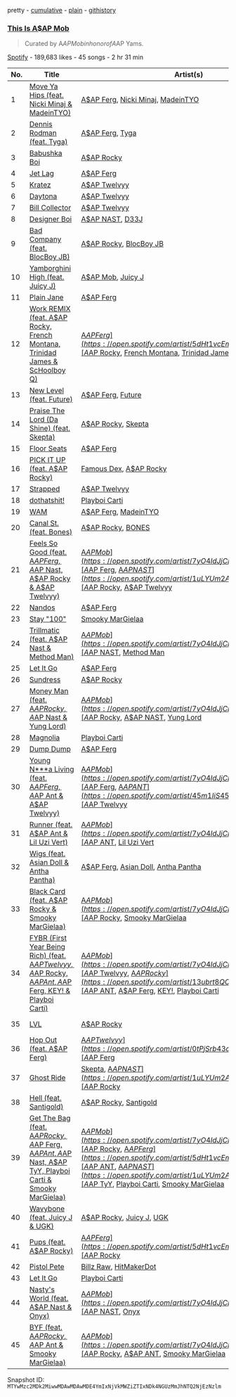 pretty - [cumulative](/playlists/cumulative/37i9dQZF1DWXmxXDRgAKVq.md) - [plain](/playlists/plain/37i9dQZF1DWXmxXDRgAKVq) - [githistory](https://github.githistory.xyz/mackorone/spotify-playlist-archive/blob/main/playlists/plain/37i9dQZF1DWXmxXDRgAKVq)

### [This Is A$AP Mob](https://open.spotify.com/playlist/37i9dQZF1DWXmxXDRgAKVq)

> Curated by A$AP Mob in honor of A$AP Yams.

[Spotify](https://open.spotify.com/user/spotify) - 189,683 likes - 45 songs - 2 hr 31 min

| No. | Title | Artist(s) | Album | Length |
|---|---|---|---|---|
| 1 | [Move Ya Hips \(feat\. Nicki Minaj & MadeinTYO\)](https://open.spotify.com/track/13v5IXnvO2BccWwOx5rb4s) | [A$AP Ferg](https://open.spotify.com/artist/5dHt1vcEm9qb8fCyLcB3HL), [Nicki Minaj](https://open.spotify.com/artist/0hCNtLu0JehylgoiP8L4Gh), [MadeinTYO](https://open.spotify.com/artist/5SyGEPymt1G2uto47tVWvZ) | [Floor Seats II](https://open.spotify.com/album/0QcZ0udPMK7JkcZW3ptDXV) | 2:24 |
| 2 | [Dennis Rodman \(feat\. Tyga\)](https://open.spotify.com/track/2N8jIpNMutjwnt50OroVVL) | [A$AP Ferg](https://open.spotify.com/artist/5dHt1vcEm9qb8fCyLcB3HL), [Tyga](https://open.spotify.com/artist/5LHRHt1k9lMyONurDHEdrp) | [Floor Seats II](https://open.spotify.com/album/0QcZ0udPMK7JkcZW3ptDXV) | 3:18 |
| 3 | [Babushka Boi](https://open.spotify.com/track/643PW82aBMUa1FiWi5VQY7) | [A$AP Rocky](https://open.spotify.com/artist/13ubrt8QOOCPljQ2FL1Kca) | [Babushka Boi](https://open.spotify.com/album/3zOkSAbg9o7gQ3yXtZhx5v) | 3:07 |
| 4 | [Jet Lag](https://open.spotify.com/track/2hyF1YWdX8yxExvRelT9nB) | [A$AP Ferg](https://open.spotify.com/artist/5dHt1vcEm9qb8fCyLcB3HL) | [Floor Seats](https://open.spotify.com/album/6bI4IQKBcLX0KsTjQ9NR97) | 3:23 |
| 5 | [Kratez](https://open.spotify.com/track/3eYXE4SPxwKUVQhRmJS5fD) | [A$AP Twelvyy](https://open.spotify.com/artist/0tPjSrb43a58uznKru1k2P) | [Before Noon](https://open.spotify.com/album/2uckSYAOC5DPO2poCKPYTl) | 3:04 |
| 6 | [Daytona](https://open.spotify.com/track/2YlK5QOMovLtTN10pWAYyd) | [A$AP Twelvyy](https://open.spotify.com/artist/0tPjSrb43a58uznKru1k2P) | [Before Noon](https://open.spotify.com/album/2uckSYAOC5DPO2poCKPYTl) | 3:12 |
| 7 | [Bill Collector](https://open.spotify.com/track/1hgJMdjMg5eyPqWlkVePxx) | [A$AP Twelvyy](https://open.spotify.com/artist/0tPjSrb43a58uznKru1k2P) | [Before Noon](https://open.spotify.com/album/2uckSYAOC5DPO2poCKPYTl) | 2:51 |
| 8 | [Designer Boi](https://open.spotify.com/track/5ZHdSdhLl9d79wasqTn3Ax) | [A$AP NAST](https://open.spotify.com/artist/1uLYUm2A6kpFYAECfAFoH1), [D33J](https://open.spotify.com/artist/6DIUUnQRMBTkigLlsAxblR) | [Designer Boi](https://open.spotify.com/album/7Lo5YxRSpt9VcQlxGbIxpa) | 2:10 |
| 9 | [Bad Company \(feat\. BlocBoy JB\)](https://open.spotify.com/track/3ZYwSDF9knZI0RVlKR4PHC) | [A$AP Rocky](https://open.spotify.com/artist/13ubrt8QOOCPljQ2FL1Kca), [BlocBoy JB](https://open.spotify.com/artist/4TEJudQY2pXxVHPE3gD2EU) | [Bad Company \(feat\. BlocBoy JB\)](https://open.spotify.com/album/2IB4u7CExI80gM2KbkDtDp) | 3:03 |
| 10 | [Yamborghini High \(feat\. Juicy J\)](https://open.spotify.com/track/2rqUblDWJKlMVwh9uJc0Vv) | [A$AP Mob](https://open.spotify.com/artist/7yO4IdJjCEPz7YgZMe25iS), [Juicy J](https://open.spotify.com/artist/5gCRApTajqwbnHHPbr2Fpi) | [Yamborghini High \(feat\. Juicy J\)](https://open.spotify.com/album/788rHiWVrWzM8dF7IiumCB) | 5:02 |
| 11 | [Plain Jane](https://open.spotify.com/track/4dVpf9jZjcORqGTLUaeYj9) | [A$AP Ferg](https://open.spotify.com/artist/5dHt1vcEm9qb8fCyLcB3HL) | [Still Striving](https://open.spotify.com/album/0tQ7Iu6EicQTPyhYRNWjaT) | 2:53 |
| 12 | [Work REMIX \(feat\. A$AP Rocky, French Montana, Trinidad James & ScHoolboy Q\)](https://open.spotify.com/track/7xVLFuuYdAvcTfcP3IG3dS) | [A$AP Ferg](https://open.spotify.com/artist/5dHt1vcEm9qb8fCyLcB3HL), [A$AP Rocky](https://open.spotify.com/artist/13ubrt8QOOCPljQ2FL1Kca), [French Montana](https://open.spotify.com/artist/6vXTefBL93Dj5IqAWq6OTv), [Trinidad James](https://open.spotify.com/artist/0I5HubncQ8E1MFZOlPDY4J), [ScHoolboy Q](https://open.spotify.com/artist/5IcR3N7QB1j6KBL8eImZ8m) | [Trap Lord](https://open.spotify.com/album/3smlfAmejcKMmAPg1G2Kki) | 4:43 |
| 13 | [New Level \(feat\. Future\)](https://open.spotify.com/track/11BIoKDpTJHX5mZt6p566h) | [A$AP Ferg](https://open.spotify.com/artist/5dHt1vcEm9qb8fCyLcB3HL), [Future](https://open.spotify.com/artist/1RyvyyTE3xzB2ZywiAwp0i) | [New Level \(feat\. Future\)](https://open.spotify.com/album/2daK0IhzlPK3pF79yUGaNY) | 4:27 |
| 14 | [Praise The Lord \(Da Shine\) \(feat\. Skepta\)](https://open.spotify.com/track/7ycWLEP1GsNjVvcjawXz3z) | [A$AP Rocky](https://open.spotify.com/artist/13ubrt8QOOCPljQ2FL1Kca), [Skepta](https://open.spotify.com/artist/2p1fiYHYiXz9qi0JJyxBzN) | [TESTING](https://open.spotify.com/album/3MATDdrpHmQCmuOcozZjDa) | 3:25 |
| 15 | [Floor Seats](https://open.spotify.com/track/6AomCkEOQUODCYzQwH4SWC) | [A$AP Ferg](https://open.spotify.com/artist/5dHt1vcEm9qb8fCyLcB3HL) | [Floor Seats](https://open.spotify.com/album/6bI4IQKBcLX0KsTjQ9NR97) | 2:37 |
| 16 | [PICK IT UP \(feat\. A$AP Rocky\)](https://open.spotify.com/track/3ncgNpxLoBQ65ABk4djDyd) | [Famous Dex](https://open.spotify.com/artist/0WOxhx4hikIsyF3CRPLC8W), [A$AP Rocky](https://open.spotify.com/artist/13ubrt8QOOCPljQ2FL1Kca) | [Pick It Up \(feat\. A$AP Rocky\)](https://open.spotify.com/album/4NaE34wj8KRWoxRmgbr915) | 3:11 |
| 17 | [Strapped](https://open.spotify.com/track/3U0xbYGTtYZAUv3lEwPebJ) | [A$AP Twelvyy](https://open.spotify.com/artist/0tPjSrb43a58uznKru1k2P) | [12](https://open.spotify.com/album/41tn9gcVocI693HtBidKfi) | 3:17 |
| 18 | [dothatshit!](https://open.spotify.com/track/1KzNsOkpQthVwpCJrADJEQ) | [Playboi Carti](https://open.spotify.com/artist/699OTQXzgjhIYAHMy9RyPD) | [Playboi Carti](https://open.spotify.com/album/4rJgzzfFHAVFhCSt2P4I3j) | 3:04 |
| 19 | [WAM](https://open.spotify.com/track/7f2HHmhlbdkW5f9Ge26qny) | [A$AP Ferg](https://open.spotify.com/artist/5dHt1vcEm9qb8fCyLcB3HL), [MadeinTYO](https://open.spotify.com/artist/5SyGEPymt1G2uto47tVWvZ) | [Floor Seats](https://open.spotify.com/album/6bI4IQKBcLX0KsTjQ9NR97) | 2:37 |
| 20 | [Canal St\. \(feat\. Bones\)](https://open.spotify.com/track/0rBMP6VVGRgwnzZCLpijyl) | [A$AP Rocky](https://open.spotify.com/artist/13ubrt8QOOCPljQ2FL1Kca), [BONES](https://open.spotify.com/artist/5v2WhpA59TJSdPh7LCx1lN) | [AT.LONG.LAST.A$AP](https://open.spotify.com/album/3arNdjotCvtiiLFfjKngMc) | 3:47 |
| 21 | [Feels So Good \(feat\. A$AP Ferg, A$AP Nast, A$AP Rocky & A$AP Twelvyy\)](https://open.spotify.com/track/2GDurWqMjyoIN4tufyWMHw) | [A$AP Mob](https://open.spotify.com/artist/7yO4IdJjCEPz7YgZMe25iS), [A$AP Ferg](https://open.spotify.com/artist/5dHt1vcEm9qb8fCyLcB3HL), [A$AP NAST](https://open.spotify.com/artist/1uLYUm2A6kpFYAECfAFoH1), [A$AP Rocky](https://open.spotify.com/artist/13ubrt8QOOCPljQ2FL1Kca), [A$AP Twelvyy](https://open.spotify.com/artist/0tPjSrb43a58uznKru1k2P) | [Feels So Good \(feat\. A$AP Ferg, A$AP Nast, A$AP Rocky & A$AP Twelvyy\)](https://open.spotify.com/album/0fPPktynlWuMw4VOFGCS1Y) | 3:25 |
| 22 | [Nandos](https://open.spotify.com/track/5kk89RYrVuGGNtE2pilxci) | [A$AP Ferg](https://open.spotify.com/artist/5dHt1vcEm9qb8fCyLcB3HL) | [Still Striving](https://open.spotify.com/album/0tQ7Iu6EicQTPyhYRNWjaT) | 2:55 |
| 23 | [Stay "100"](https://open.spotify.com/track/1hJjKYqtVt47RmRR0Q1vDA) | [Smooky MarGielaa](https://open.spotify.com/artist/2HO2kO7O5gEnM91dhobllP) | [Stay "100"](https://open.spotify.com/album/1BexHfFIu0svjzHCW9xd9Q) | 3:12 |
| 24 | [Trillmatic \(feat\. A$AP Nast & Method Man\)](https://open.spotify.com/track/4QZxGuNnoAth7qxzVOd3oR) | [A$AP Mob](https://open.spotify.com/artist/7yO4IdJjCEPz7YgZMe25iS), [A$AP NAST](https://open.spotify.com/artist/1uLYUm2A6kpFYAECfAFoH1), [Method Man](https://open.spotify.com/artist/4VmEWwd8y9MCLwexFMdpwt) | [Trillmatic \(feat\. A$AP Nast & Method Man\)](https://open.spotify.com/album/1ImqgYGNjfTGYEfQMYYbRs) | 3:59 |
| 25 | [Let It Go](https://open.spotify.com/track/0jYgfSncMwfefAUpUMcM5X) | [A$AP Ferg](https://open.spotify.com/artist/5dHt1vcEm9qb8fCyLcB3HL) | [Trap Lord](https://open.spotify.com/album/3smlfAmejcKMmAPg1G2Kki) | 4:42 |
| 26 | [Sundress](https://open.spotify.com/track/2aPTvyE09vUCRwVvj0I8WK) | [A$AP Rocky](https://open.spotify.com/artist/13ubrt8QOOCPljQ2FL1Kca) | [Sundress](https://open.spotify.com/album/3AlyvIIMZyT5LjWFeK5LSl) | 2:38 |
| 27 | [Money Man \(feat\. A$AP Rocky, A$AP Nast & Yung Lord\)](https://open.spotify.com/track/0foRpYmPs9PHIAMyXa5bTc) | [A$AP Mob](https://open.spotify.com/artist/7yO4IdJjCEPz7YgZMe25iS), [A$AP Rocky](https://open.spotify.com/artist/13ubrt8QOOCPljQ2FL1Kca), [A$AP NAST](https://open.spotify.com/artist/1uLYUm2A6kpFYAECfAFoH1), [Yung Lord](https://open.spotify.com/artist/17laxOcCw3XXLtLNndY9n5) | [Cozy Tapes: Vol\. 1 Friends \-](https://open.spotify.com/album/3RaACfwYTY9uiDy3VSWLLc) | 3:32 |
| 28 | [Magnolia](https://open.spotify.com/track/1e1JKLEDKP7hEQzJfNAgPl) | [Playboi Carti](https://open.spotify.com/artist/699OTQXzgjhIYAHMy9RyPD) | [Playboi Carti](https://open.spotify.com/album/4rJgzzfFHAVFhCSt2P4I3j) | 3:01 |
| 29 | [Dump Dump](https://open.spotify.com/track/2xgX6htrEkyF90i6cwnOf6) | [A$AP Ferg](https://open.spotify.com/artist/5dHt1vcEm9qb8fCyLcB3HL) | [Trap Lord](https://open.spotify.com/album/3smlfAmejcKMmAPg1G2Kki) | 3:34 |
| 30 | [Young N\*\*\*a Living \(feat\. A$AP Ferg, A$AP Ant & A$AP Twelvyy\)](https://open.spotify.com/track/3u9HxfcMCFYwJ2R0nkpDWV) | [A$AP Mob](https://open.spotify.com/artist/7yO4IdJjCEPz7YgZMe25iS), [A$AP Ferg](https://open.spotify.com/artist/5dHt1vcEm9qb8fCyLcB3HL), [A$AP ANT](https://open.spotify.com/artist/45m1IiS45uD1HcPlYkNWKj), [A$AP Twelvyy](https://open.spotify.com/artist/0tPjSrb43a58uznKru1k2P) | [Cozy Tapes: Vol\. 1 Friends \-](https://open.spotify.com/album/3RaACfwYTY9uiDy3VSWLLc) | 4:18 |
| 31 | [Runner \(feat\. A$AP Ant & Lil Uzi Vert\)](https://open.spotify.com/track/44gZSuP2nPUvab9ajBrnVM) | [A$AP Mob](https://open.spotify.com/artist/7yO4IdJjCEPz7YgZMe25iS), [A$AP ANT](https://open.spotify.com/artist/45m1IiS45uD1HcPlYkNWKj), [Lil Uzi Vert](https://open.spotify.com/artist/4O15NlyKLIASxsJ0PrXPfz) | [Cozy Tapes: Vol\. 1 Friends \-](https://open.spotify.com/album/3RaACfwYTY9uiDy3VSWLLc) | 3:19 |
| 32 | [Wigs \(feat\. Asian Doll & Antha Pantha\)](https://open.spotify.com/track/5mCk85oB2HAPriLqo1R3Jq) | [A$AP Ferg](https://open.spotify.com/artist/5dHt1vcEm9qb8fCyLcB3HL), [Asian Doll](https://open.spotify.com/artist/4guK7U9J36z76E1tWecJ0J), [Antha Pantha](https://open.spotify.com/artist/5bQLHZXLiVPxi2Suodt3wV) | [Floor Seats](https://open.spotify.com/album/6bI4IQKBcLX0KsTjQ9NR97) | 3:39 |
| 33 | [Black Card \(feat\. A$AP Rocky & Smooky MarGielaa\)](https://open.spotify.com/track/7yIxGTsByzEpbxmZtyP6rO) | [A$AP Mob](https://open.spotify.com/artist/7yO4IdJjCEPz7YgZMe25iS), [A$AP Rocky](https://open.spotify.com/artist/13ubrt8QOOCPljQ2FL1Kca), [Smooky MarGielaa](https://open.spotify.com/artist/2HO2kO7O5gEnM91dhobllP) | [Cozy Tapes Vol\. 2: Too Cozy](https://open.spotify.com/album/0qr1Fvi1haEDWVbFtekZLb) | 1:59 |
| 34 | [FYBR \(First Year Being Rich\) \(feat\. A$AP Twelvyy, A$AP Rocky, A$AP Ant, A$AP Ferg, KEY! & Playboi Carti\)](https://open.spotify.com/track/1jNrotshHZUS2wj7MU6Lw9) | [A$AP Mob](https://open.spotify.com/artist/7yO4IdJjCEPz7YgZMe25iS), [A$AP Twelvyy](https://open.spotify.com/artist/0tPjSrb43a58uznKru1k2P), [A$AP Rocky](https://open.spotify.com/artist/13ubrt8QOOCPljQ2FL1Kca), [A$AP ANT](https://open.spotify.com/artist/45m1IiS45uD1HcPlYkNWKj), [A$AP Ferg](https://open.spotify.com/artist/5dHt1vcEm9qb8fCyLcB3HL), [KEY!](https://open.spotify.com/artist/2tMOCIpxj6jwM9e6pmwGiP), [Playboi Carti](https://open.spotify.com/artist/699OTQXzgjhIYAHMy9RyPD) | [Cozy Tapes Vol\. 2: Too Cozy](https://open.spotify.com/album/0qr1Fvi1haEDWVbFtekZLb) | 3:31 |
| 35 | [LVL](https://open.spotify.com/track/787rCZF9i4L1cXGMkdyIk4) | [A$AP Rocky](https://open.spotify.com/artist/13ubrt8QOOCPljQ2FL1Kca) | [LONG.LIVE.A$AP \(Deluxe Version\)](https://open.spotify.com/album/6rzMufuu8sLkIizM4q9c7J) | 3:40 |
| 36 | [Hop Out \(feat\. A$AP Ferg\)](https://open.spotify.com/track/0wSeTpuEBS5uloIJ9tGhFi) | [A$AP Twelvyy](https://open.spotify.com/artist/0tPjSrb43a58uznKru1k2P), [A$AP Ferg](https://open.spotify.com/artist/5dHt1vcEm9qb8fCyLcB3HL) | [12](https://open.spotify.com/album/41tn9gcVocI693HtBidKfi) | 2:42 |
| 37 | [Ghost Ride](https://open.spotify.com/track/4bdEXTweGw1O4IEMbnn5Tv) | [Skepta](https://open.spotify.com/artist/2p1fiYHYiXz9qi0JJyxBzN), [A$AP NAST](https://open.spotify.com/artist/1uLYUm2A6kpFYAECfAFoH1), [A$AP Rocky](https://open.spotify.com/artist/13ubrt8QOOCPljQ2FL1Kca) | [Vicious EP](https://open.spotify.com/album/1dSvdsbgLtbSd7vUckHvKS) | 3:27 |
| 38 | [Hell \(feat\. Santigold\)](https://open.spotify.com/track/5Uc07fEUpjjFcLEIleEHkJ) | [A$AP Rocky](https://open.spotify.com/artist/13ubrt8QOOCPljQ2FL1Kca), [Santigold](https://open.spotify.com/artist/6Jrxnp0JgqmeUX1veU591p) | [LONG.LIVE.A$AP \(Deluxe Version\)](https://open.spotify.com/album/6rzMufuu8sLkIizM4q9c7J) | 3:51 |
| 39 | [Get The Bag \(feat\. A$AP Rocky, A$AP Ferg, A$AP Ant, A$AP Nast, A$AP TyY, Playboi Carti & Smooky MarGielaa\)](https://open.spotify.com/track/2AyyImkxFBEhfPmIe46Ppl) | [A$AP Mob](https://open.spotify.com/artist/7yO4IdJjCEPz7YgZMe25iS), [A$AP Rocky](https://open.spotify.com/artist/13ubrt8QOOCPljQ2FL1Kca), [A$AP Ferg](https://open.spotify.com/artist/5dHt1vcEm9qb8fCyLcB3HL), [A$AP ANT](https://open.spotify.com/artist/45m1IiS45uD1HcPlYkNWKj), [A$AP NAST](https://open.spotify.com/artist/1uLYUm2A6kpFYAECfAFoH1), [A$AP TyY](https://open.spotify.com/artist/3XRvpMCFnLf5pF3uiiuLfY), [Playboi Carti](https://open.spotify.com/artist/699OTQXzgjhIYAHMy9RyPD), [Smooky MarGielaa](https://open.spotify.com/artist/2HO2kO7O5gEnM91dhobllP) | [Cozy Tapes Vol\. 2: Too Cozy](https://open.spotify.com/album/0qr1Fvi1haEDWVbFtekZLb) | 4:16 |
| 40 | [Wavybone \(feat\. Juicy J & UGK\)](https://open.spotify.com/track/5cYZm4KeDKM8Pw8z5XRKJt) | [A$AP Rocky](https://open.spotify.com/artist/13ubrt8QOOCPljQ2FL1Kca), [Juicy J](https://open.spotify.com/artist/5gCRApTajqwbnHHPbr2Fpi), [UGK](https://open.spotify.com/artist/6ZhjJOJXXwnPS8PrXdmjLw) | [AT.LONG.LAST.A$AP](https://open.spotify.com/album/3arNdjotCvtiiLFfjKngMc) | 5:03 |
| 41 | [Pups \(feat\. A$AP Rocky\)](https://open.spotify.com/track/7vYGVlZg0PqUsClnOqhK5q) | [A$AP Ferg](https://open.spotify.com/artist/5dHt1vcEm9qb8fCyLcB3HL), [A$AP Rocky](https://open.spotify.com/artist/13ubrt8QOOCPljQ2FL1Kca) | [Floor Seats](https://open.spotify.com/album/6bI4IQKBcLX0KsTjQ9NR97) | 2:28 |
| 42 | [Pistol Pete](https://open.spotify.com/track/1LdS21yZTO99iKADCvw9Nb) | [Billz Raw](https://open.spotify.com/artist/5rtWbKKiBOSJDWtvjI1V4k), [HitMakerDot](https://open.spotify.com/artist/6e8macKAt7kcUL5t18ltsg) | [Pistol Pete](https://open.spotify.com/album/35F7pXOirNFkTuXfh3Ou4U) | 3:20 |
| 43 | [Let It Go](https://open.spotify.com/track/23QyE9GQpXsX9WgEDADMa6) | [Playboi Carti](https://open.spotify.com/artist/699OTQXzgjhIYAHMy9RyPD) | [Playboi Carti](https://open.spotify.com/album/4rJgzzfFHAVFhCSt2P4I3j) | 2:30 |
| 44 | [Nasty's World \(feat\. A$AP Nast & Onyx\)](https://open.spotify.com/track/2fCoq1wZzsa18L8mD33iuM) | [A$AP Mob](https://open.spotify.com/artist/7yO4IdJjCEPz7YgZMe25iS), [A$AP NAST](https://open.spotify.com/artist/1uLYUm2A6kpFYAECfAFoH1), [Onyx](https://open.spotify.com/artist/10Khz9BDdDT2mzm3330Cvu) | [Cozy Tapes: Vol\. 1 Friends \-](https://open.spotify.com/album/3RaACfwYTY9uiDy3VSWLLc) | 3:58 |
| 45 | [BYF \(feat\. A$AP Rocky, A$AP Ant & Smooky MarGielaa\)](https://open.spotify.com/track/6g5exlGGjNqJwIK6OQoolD) | [A$AP Mob](https://open.spotify.com/artist/7yO4IdJjCEPz7YgZMe25iS), [A$AP Rocky](https://open.spotify.com/artist/13ubrt8QOOCPljQ2FL1Kca), [A$AP ANT](https://open.spotify.com/artist/45m1IiS45uD1HcPlYkNWKj), [Smooky MarGielaa](https://open.spotify.com/artist/2HO2kO7O5gEnM91dhobllP) | [Cozy Tapes Vol\. 2: Too Cozy](https://open.spotify.com/album/0qr1Fvi1haEDWVbFtekZLb) | 2:54 |

Snapshot ID: `MTYwMzc2MDk2MiwwMDAwMDAwMDE4YmIxNjVkMWZiZTIxNDk4NGUzMmJhNTQ2NjEzNzlm`
